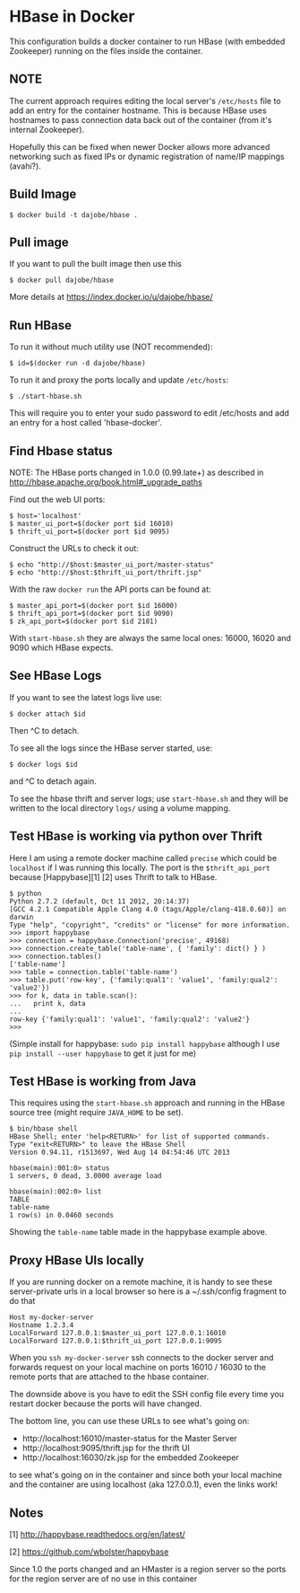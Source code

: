 HBase in Docker
===============

This configuration builds a docker container to run HBase (with
embedded Zookeeper) running on the files inside the container.

NOTE
----

The current approach requires editing the local server's `/etc/hosts`
file to add an entry for the container hostname.  This is because
HBase uses hostnames to pass connection data back out of the
container (from it's internal Zookeeper).

Hopefully this can be fixed when newer Docker allows more advanced
networking such as fixed IPs or dynamic registration of name/IP
mappings (avahi?).


Build Image
-----------

	$ docker build -t dajobe/hbase .


Pull image
----------

If you want to pull the built image then use this

    $ docker pull dajobe/hbase
	
More details at https://index.docker.io/u/dajobe/hbase/


Run HBase
---------

To run it without much utility use (NOT recommended):

    $ id=$(docker run -d dajobe/hbase)

To run it and proxy the ports locally and update `/etc/hosts`:

    $ ./start-hbase.sh

This will require you to enter your sudo password to edit /etc/hosts
and add an entry for a host called 'hbase-docker'.


Find Hbase status
-----------------

NOTE: The HBase ports changed in 1.0.0 (0.99.late+) as described in
http://hbase.apache.org/book.html#_upgrade_paths

Find out the web UI ports:

	$ host='localhost'
	$ master_ui_port=$(docker port $id 16010)
	$ thrift_ui_port=$(docker port $id 9095)

Construct the URLs to check it out:

    $ echo "http://$host:$master_ui_port/master-status"
	$ echo "http://$host:$thrift_ui_port/thrift.jsp"

With the raw `docker run` the API ports can be found at:

	$ master_api_port=$(docker port $id 16000)
	$ thrift_api_port=$(docker port $id 9090)
	$ zk_api_port=$(docker port $id 2181)

With `start-hbase.sh` they are always the same local ones: 16000,
16020 and 9090 which HBase expects.


See HBase Logs
--------------

If you want to see the latest logs live use:

    $ docker attach $id

Then ^C to detach.

To see all the logs since the HBase server started, use:

    $ docker logs $id

and ^C to detach again.

To see the hbase thrift and server logs; use `start-hbase.sh` and
they will be written to the local directory `logs/` using a volume
mapping.


Test HBase is working via python over Thrift
--------------------------------------------

Here I am using a remote docker machine called `precise` which could
be `localhost` if I was running this locally.  The port is the
`$thrift_api_port` because [Happybase][1] [2] uses Thrift to talk to HBase.

	$ python
	Python 2.7.2 (default, Oct 11 2012, 20:14:37)
	[GCC 4.2.1 Compatible Apple Clang 4.0 (tags/Apple/clang-418.0.60)] on darwin
	Type "help", "copyright", "credits" or "license" for more information.
	>>> import happybase
	>>> connection = happybase.Connection('precise', 49168)
	>>> connection.create_table('table-name', { 'family': dict() } )
	>>> connection.tables()
	['table-name']
	>>> table = connection.table('table-name')
	>>> table.put('row-key', {'family:qual1': 'value1', 'family:qual2': 'value2'})
	>>> for k, data in table.scan():
	...   print k, data
	...
	row-key {'family:qual1': 'value1', 'family:qual2': 'value2'}
	>>>

(Simple install for happybase: `sudo pip install happybase` although I
use `pip install --user happybase` to get it just for me)


Test HBase is working from Java
-------------------------------

This requires using the `start-hbase.sh` approach and running in the
HBase source tree (might require `JAVA_HOME` to be set).

	$ bin/hbase shell
	HBase Shell; enter 'help<RETURN>' for list of supported commands.
	Type "exit<RETURN>" to leave the HBase Shell
	Version 0.94.11, r1513697, Wed Aug 14 04:54:46 UTC 2013

	hbase(main):001:0> status
	1 servers, 0 dead, 3.0000 average load

	hbase(main):002:0> list
	TABLE
	table-name
	1 row(s) in 0.0460 seconds

Showing the `table-name` table made in the happybase example above.


Proxy HBase UIs locally
-----------------------

If you are running docker on a remote machine, it is handy to see
these server-private urls in a local browser so here is a
~/.ssh/config fragment to do that

    Host my-docker-server
	Hostname 1.2.3.4
    LocalForward 127.0.0.1:$master_ui_port 127.0.0.1:16010
    LocalForward 127.0.0.1:$thrift_ui_port 127.0.0.1:9095

When you `ssh my-docker-server` ssh connects to the docker server and
forwards request on your local machine on ports 16010 / 16030 to the
remote ports that are attached to the hbase container.

The downside above is you have to edit the SSH config file every time
you restart docker because the ports will have changed.

The bottom line, you can use these URLs to see what's going on:

  * http://localhost:16010/master-status for the Master Server
  * http://localhost:9095/thrift.jsp for the thrift UI
  * http://localhost:16030/zk.jsp for the embedded Zookeeper

to see what's going on in the container and since both your local
machine and the container are using localhost (aka 127.0.0.1), even
the links work!





Notes
-----

[1] http://happybase.readthedocs.org/en/latest/

[2] https://github.com/wbolster/happybase


Since 1.0 the ports changed and an HMaster is a region server so the
ports for the region server are of no use in this container
